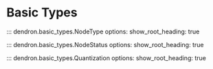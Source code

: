# Basic Types

::: dendron.basic_types.NodeType
    options:
        show_root_heading: true


::: dendron.basic_types.NodeStatus
    options:
        show_root_heading: true

::: dendron.basic_types.Quantization
    options:
        show_root_heading: true
